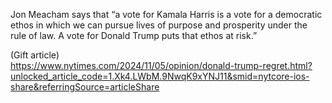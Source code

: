 Jon Meacham says that “a vote for Kamala Harris is a vote for a democratic ethos in which we can pursue lives of purpose and prosperity under the rule of law. A vote for Donald Trump puts that ethos at risk.”

(Gift article)  
[<span class="invisible">https://www.</span><span class="ellipsis">nytimes.com/2024/11/05/opinion</span><span class="invisible">/donald-trump-regret.html?unlocked\_article\_code=1.Xk4.LWbM.9NwqK9xYNJ11&amp;smid=nytcore-ios-share&amp;referringSource=articleShare</span>](https://www.nytimes.com/2024/11/05/opinion/donald-trump-regret.html?unlocked_article_code=1.Xk4.LWbM.9NwqK9xYNJ11&smid=nytcore-ios-share&referringSource=articleShare)